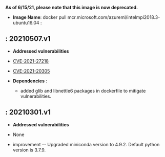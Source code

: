 **As of 6/15/21, please note that this image is now deprecated.**

-  **Image Name**: docker pull mcr.microsoft.com/azureml/intelmpi2018.3-ubuntu16.04 :

: 20210507.v1
------------------- 

-   **Addressed vulnerabilities**
  
-   [CVE-2021-27218](https://lists.ubuntu.com/archives/ubuntu-security-announce/2021-March/005924.html)
-   [CVE-2021-20305](https://ubuntu.com/security/notices/USN-4906-1)

 -   **Dependencies** : 
  
     -   added glib and libnettle6 packages in dockerfile to mitigate vulnerabilities.
   

: 20210301.v1
------------------- 

-   **Addressed vulnerabilities**

-   None
     
-   improvement -- Upgraded miniconda version to 4.9.2. Default python version is 3.7.9.  
